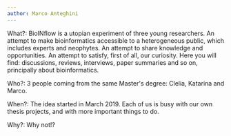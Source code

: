 ```yaml
---
author: Marco Anteghini
---
```


What?: BioINflow is a utopian experiment of three young researchers. An attempt to make bioinformatics accessible to a heterogeneous public, which includes experts and neophytes. An attempt to share knowledge and opportunities. An attempt to satisfy, first of all, our curiosity. Here you will find: discussions, reviews, interviews, paper summaries and so on, principally about bioinformatics.

Who?: 3 people coming from the same Master's degree: Clelia, Katarina and Marco. 

When?: The idea started in March 2019. Each of us is busy with our own thesis projects, and with more important things to do.

Why?: Why not!?
